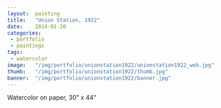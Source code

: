 ```yaml
---
layout:  painting
title:   "Union Station, 1922"
date:    2014-01-20
categories:
 - portfolio
 - paintings
tags:
 - watercolor
image:   "/img/portfolio/unionstation1922/unionstation1922_web.jpg"
thumb:   "/img/portfolio/unionstation1922/thumb.jpg"
banner:  "/img/portfolio/unionstation1922/banner.jpg"
---
```


Watercolor on paper, 30" x 44"